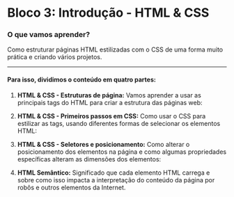 # **Bloco 3: Introdução - HTML & CSS**

### O que vamos aprender?

Como estruturar páginas HTML estilizadas com o CSS de uma forma muito prática e criando vários projetos.

------------

#### Para isso, dividimos o conteúdo em quatro partes:


1. **HTML & CSS - Estruturas de página:** Vamos aprender a usar as principais tags do HTML para criar a estrutura das páginas web:


2. **HTML & CSS - Primeiros passos em CSS:** Como usar o CSS para estilizar as tags, usando diferentes formas de selecionar os elementos HTML:


3. **HTML & CSS - Seletores e posicionamento:** Como alterar o posicionamento dos elementos na página e como algumas propriedades específicas alteram as dimensões dos elementos:


4. **HTML Semântico:** Significado que cada elemento HTML carrega e sobre como isso impacta a interpretação do conteúdo da página por robôs e outros elementos da Internet.
